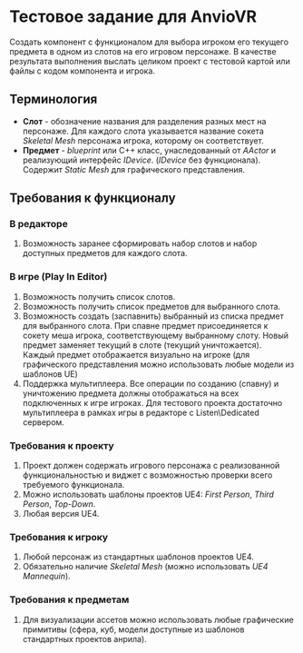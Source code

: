 # Тестовое задание для AnvioVR

Создать компонент с функционалом для выбора игроком его текущего предмета в одном из слотов на его игровом персонаже. В качестве результата выполнения выслать целиком проект с тестовой картой или ​файлы с кодом компонента и игрока.

## Терминология

* **Слот** ​- обозначение названия для разделения разных мест на персонаже. Для каждого слота указывается название сокета *Skeletal Mesh* персонажа игрока, которому он соответствует.
* **Предмет** -​ *blueprint* или C++ класс, унаследованный от *AActor* и реализующий интерфейс *IDevice*. (*IDevice* без функционала). Содержит *Static Mesh* для графического представления.

## Требования к функционалу 

### В редакторе

1. Возможность заранее сформировать набор слотов и набор доступных предметов для каждого слота.

### В игре (Play In Editor)

1. Возможность получить список слотов.
2. Возможность получить список предметов для выбранного слота.
3. Возможность создать (заспавнить) выбранный из списка предмет для выбранного слота. При спавне предмет присоединяется к сокету меша игрока, соответствующему выбранному слоту. Новый предмет заменяет текущий в слоте (текущий уничтожается). Каждый предмет отображается визуально на игроке (для графического представления можно использовать любые модели из шаблонов UE)
4. Поддержка мультиплеера. Все операции по созданию (спавну) и уничтожению предмета должны отображаться на всех подключенных к игре игроках. Для тестового проекта достаточно мультиплеера в рамках игры в редакторе с Listen\Dedicated сервером.

### Требования к проекту

1. Проект должен содержать игрового персонажа с реализованной функциональностью и виджет с возможностью проверки всего требуемого функционала.
2. Можно использовать шаблоны проектов UE4: *First Person*, *Third Person*, *Top-Down*.
3. Любая версия UE4.

### Требования к игроку

1. Любой персонаж из стандартных шаблонов проектов UE4.
2. Обязательно наличие *Skeletal Mesh* (можно использовать *UE4 Mannequin*).

### Требования к предметам

1. Для визуализации ассетов можно использовать любые графические примитивы (сфера, куб, модели доступные из шаблонов стандартных проектов анрила).
